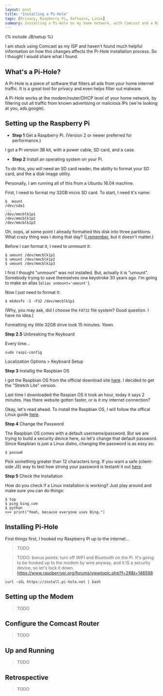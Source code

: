 ```yaml
---
layout: post
title: "Installing a Pi-Hole"
tags: [Privacy, Raspberry Pi, Software, Linux]
summary: Installing a Pi-Hole on my home network, with Comcast and a Raspberry Pi.
---
```

{% include JB/setup %}

I am stuck using Comcast as my ISP and haven't found much helpful information on how this changes affects the Pi-Hole installation process. So I thought I would share what I found.


## What's a Pi-Hole?

A Pi-Hole is a piece of software that filters all ads from your home internet traffic. It is a great tool for privacy and even helps filter out malware.

A Pi-Hole works at the modem/router/DHCP level of your home network, by filtering out all traffic from known advertising or malicious IPs (we're looking at you, ads.google).


## Setting up the Raspberry Pi

* **Step 1** Get a Raspberry Pi. (Version 2 or newer preferred for performance.)

I got a Pi version 3B kit, with a power cable, SD card, and a case.

* **Step 2** Install an operating system on your Pi.

To do this, you will need an SD card reader, the ability to format your SD card, and the a disk image utility.

Personally, I am running all of this from a Ubuntu 16.04 machine.

First, I need to format my 32GB micro SD card. To start, I need it's name:

    $  mount
    /dev/sda1
    ...
    /dev/mmcblk1p1
    /dev/mmcblk1p2
    /dev/mmcblk1p3

Oh, oops, at some point I already formatted this disk into three partitions. What crazy thing was I doing that day? ([I remember](https://github.com/theJollySin/i-wish-i-were-at-defcon-25-hack-a-thon), but it doesn't matter.)

Before I can format it, I need to unmount it:

    $ umount /dev/mmcblk1p1
    $ umount /dev/mmcblk1p2
    $ umount /dev/mmcblk1p3

I first I thought "unmount" was not installed. But, actually it is "umount". Somebody trying to save themselves one keystroke 30 years ago. I'm going to make an alias (`alias unmount='umount'`).

Now I just need to format it:

    $ mkdosfs -I -F32 /dev/mmcblk1p1

(Why, you may ask, did I choose the `FAT32` file system? Good question. I have no idea.)

Formatting my little 32GB drive took 15 minutes. *Yawn.*

**Step 2.5** Unbreaking the Keyboard

Every time...

    sudo raspi-config

Localization Options > Keyboard Setup

**Step 3** Installig the Raspbian OS

I got the Raspbian OS from the official download site [here](https://www.raspberrypi.org/downloads/raspbian/). I decided to get the "Stretch Lite" version.

Last time I downloaded the Raspian OS it took an hour, today it says 2 minutes. Has there website gotten faster, or is it my internet connection?

Okay, let's read ahead. To install the Raspbian OS, I will follow the offical Linux guide [here](https://www.raspberrypi.org/documentation/installation/installing-images/linux.md).

**Step 4** Change the Password

The Raspbian OS comes with a default username/password. But we are trying to build a security device here, so let's change that default password. Since Raspbian is just a Linux distro, changing the password is as easy as:

    $ passwd

Pick something greater than 12 characters long. If you want a safe (client-side JS) way to test how strong your password is testanti it out [here](http://antineutrino.net/apps/password_analyzer).


**Step 5** Check the Installation

How do you check if a Linux installation is working? Just play around and make sure you can do things:

    $ top
    $ ping bing.com
    $ python
    >>> print("Yeah, because everyone uses Bing.")


## Installing Pi-Hole

First things first, I hooked my Raspberry Pi up to the internet...

> TODO

> TODO: bonus points: turn off WIFI and Bluetooth on the Pi.  It's going to be hooked up to the modem by wire anyway, and it IS a security device, so let's lock it down.  https://www.raspberrypi.org/forums/viewtopic.php?f=28&t=146598

    curl -sSL https://install.pi-hole.net | bash


## Setting up the Modem

> TODO


## Configure the Comcast Router

> TODO


## Up and Running

> TODO


## Retrospective

> TODO


